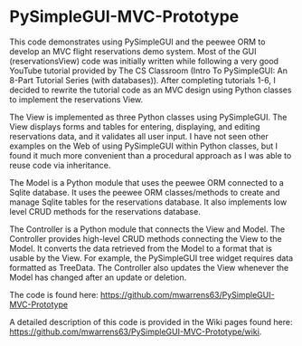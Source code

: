 # PySimpleGUI-MVC-Prototype
This code demonstrates using PySimpleGUI and the peewee ORM to develop an MVC flight reservations demo system.  Most of the GUI (reservationsView) code was initially written while following a very good YouTube tutorial provided by The CS Classroom (Intro To PySimpleGUI: An 8-Part Tutorial Series (with databases)).  After completing tutorials 1-6, I decided to rewrite the tutorial code as an MVC design using Python classes to implement the reservations View.  

The View is implemented as three Python classes using PySimpleGUI.  The View displays forms and tables for entering, displaying, and editing reservations data, and it validates all user input.  I have not seen other examples on the Web of using PySimpleGUI within Python classes, but I found it much more convenient than a procedural approach as I was able to reuse code via inheritance.

The Model is a Python module that uses the peewee ORM connected to a Sqlite database.  It uses the peewee ORM classes/methods to create and manage Sqlite tables for the reservations database.  It also implements low level CRUD methods for the reservations database.

The Controller is a Python module that connects the View and Model.  The Controller provides high-level CRUD methods connecting the View to the Model.  It converts the data retrieved from the Model to a format that is usable by the View.  For example, the PySimpleGUI tree widget requires data formatted as TreeData.  The Controller also updates the View whenever the Model has changed after an update or deletion.

The code is found here: https://github.com/mwarrens63/PySimpleGUI-MVC-Prototype

A detailed description of this code is provided in the Wiki pages found here: https://github.com/mwarrens63/PySimpleGUI-MVC-Prototype/wiki.
